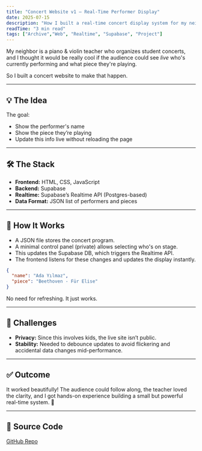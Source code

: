 ```yaml
---
title: "Concert Website v1 – Real-Time Performer Display"
date: 2025-07-15 
description: "How I built a real-time concert display system for my neighbor’s student concert using HTML, JS, and Supabase."
readTime: "3 min read"
tags: ["Archive","Web", "Realtime", "Supabase", "Project"]
---
```




My neighbor is a piano & violin teacher who organizes student concerts, and I thought it would be really cool if the audience could see *live* who's currently performing and what piece they're playing.

So I built a concert website to make that happen.

---

## 💡 The Idea

The goal:  
- Show the performer's name  
- Show the piece they’re playing  
- Update this info live without reloading the page

---

## 🛠️ The Stack

- **Frontend:** HTML, CSS, JavaScript  
- **Backend:** Supabase  
- **Realtime:** Supabase’s Realtime API (Postgres-based)  
- **Data Format:** JSON list of performers and pieces

---

## 🔄 How It Works

- A JSON file stores the concert program.
- A minimal control panel (private) allows selecting who's on stage.
- This updates the Supabase DB, which triggers the Realtime API.
- The frontend listens for these changes and updates the display instantly.

```json
{
  "name": "Ada Yılmaz",
  "piece": "Beethoven - Für Elise"
}
````

No need for refreshing. It just works.

---

## 🚧 Challenges

* **Privacy:** Since this involves kids, the live site isn’t public.
* **Stability:** Needed to debounce updates to avoid flickering and accidental data changes mid-performance.

---

## ✅ Outcome

It worked beautifully!
The audience could follow along, the teacher loved the clarity, and I got hands-on experience building a small but powerful real-time system. 🧠

---

## 🔗 Source Code

[GitHub Repo](https://github.com/smartlizardpy/konser)



